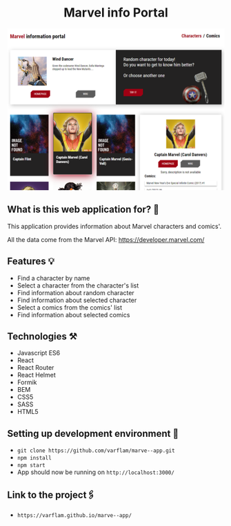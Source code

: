 <h1 align="center">Marvel info Portal</h1>

![App screenshot](./readme_src/screenshot-app.png)

## What is this web application for? 🚀

This application provides information about Marvel characters and comics'.

All the data come from the Marvel API: https://developer.marvel.com/

## Features 💡

- Find a character by name
- Select a character from the character's list
- Find information about random character
- Find information about selected character
- Select a comics from the comics' list
- Find information about selected comics

## Technologies ⚒

- Javascript ES6
- React
- React Router
- React Helmet
- Formik
- BEM
- CSS5
- SASS
- HTML5

## Setting up development environment 📍

- `git clone https://github.com/varflam/marve--app.git`
- `npm install`
- `npm start`
- App should now be running on `http://localhost:3000/`

## Link to the project🖇

- `https://varflam.github.io/marve--app/`
